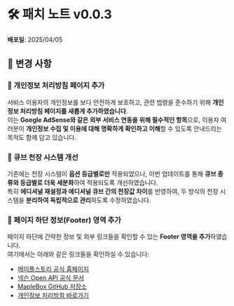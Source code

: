 # 🛠️ 패치 노트 v0.0.3

**배포일**: 2025/04/05

## 🔧 변경 사항

### 📌 개인정보 처리방침 페이지 추가

서비스 이용자의 개인정보를 보다 안전하게 보호하고, 관련 법령을 준수하기 위해 **개인정보 처리방침 페이지를 새롭게 추가하였습니다**.  
이는 **Google AdSense와 같은 외부 서비스 연동을 위해 필수적인 항목**으로, 이용자 여러분이 **개인정보 수집 및 이용에 대해 명확하게 확인하고 이해**할 수 있도록 안내드리는 목적도 함께 담고 있습니다.

### 🎯 큐브 천장 시스템 개선

기존에는 천장 시스템이 **옵션 등급별로만** 적용되었으나, 이번 업데이트를 통해 **큐브 종류와 등급별로 더욱 세분화**하여 적용되도록 개선하였습니다.  
특히 **에디셔널 재설정과 에디셔널 큐브 간의 천장값 차이**를 반영하여, 두 방식의 천장 시스템을 **분리하여 독립적으로 관리**하도록 수정하였습니다.

### 🧭 페이지 하단 정보(Footer) 영역 추가

페이지 하단에 간략한 정보 및 외부 링크들을 확인할 수 있는 **Footer 영역을 추가**하였습니다.  
여기에서는 아래와 같은 링크들을 확인하실 수 있습니다:

- [메이플스토리 공식 홈페이지](https://maplestory.nexon.com)
- [넥슨 Open API 공식 문서](https://openapi.nexon.com)
- [MapleBox GitHub 저장소](https://github.com/rainbow96bear/dev-playground/tree/master/client/maple_hub)
- [개인정보 처리방침 바로가기](https://maplebox.netlify.app/privacy)
